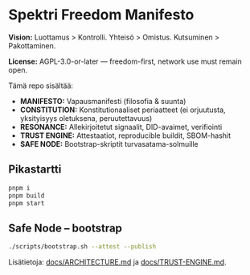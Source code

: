 # Spektri Freedom Manifesto

**Vision:** Luottamus > Kontrolli. Yhteisö > Omistus. Kutsuminen > Pakottaminen.

**License:** AGPL-3.0-or-later — freedom-first, network use must remain open.

Tämä repo sisältää:
- **MANIFESTO:** Vapausmanifesti (filosofia & suunta)
- **CONSTITUTION:** Konstitutionaaliset periaatteet (ei orjuutusta, yksityisyys oletuksena, peruutettavuus)
- **RESONANCE:** Allekirjoitetut signaalit, DID-avaimet, verifiointi
- **TRUST ENGINE:** Attestaatiot, reproducible buildit, SBOM-hashit
- **SAFE NODE:** Bootstrap-skriptit turvasatama-solmuille

## Pikastartti
```bash
pnpm i
pnpm build
pnpm start
```

## Safe Node – bootstrap
```bash
./scripts/bootstrap.sh --attest --publish
```

Lisätietoja: [docs/ARCHITECTURE.md](docs/ARCHITECTURE.md) ja [docs/TRUST-ENGINE.md](docs/TRUST-ENGINE.md).
